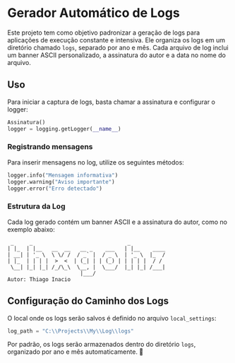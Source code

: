 # Gerador Automático de Logs  

Este projeto tem como objetivo padronizar a geração de logs para aplicações de execução constante e intensiva. Ele organiza os logs em um diretório chamado `logs`, separado por ano e mês. Cada arquivo de log inclui um banner ASCII personalizado, a assinatura do autor e a data no nome do arquivo.  

## Uso  

Para iniciar a captura de logs, basta chamar a assinatura e configurar o logger:  

```python
Assinatura()
logger = logging.getLogger(__name__)
```  

### Registrando mensagens  

Para inserir mensagens no log, utilize os seguintes métodos:  

```python
logger.info("Mensagem informativa")
logger.warning("Aviso importante")
logger.error("Erro detectado")
```  

### Estrutura da Log  

Cada log gerado contém um banner ASCII e a assinatura do autor, como no exemplo abaixo:  

```
 _     _                              _           
| |_  | |__   __  __   __ _    ___   | |__    ____  
| __| | '_ \  \ \/ /  / _` |  / _ \  | '_ \  |_  /  
| |_  | | | |  >  <  | (_| | | (_) | | | | |  / /   
 \__| |_| |_| /_/\_\  \__, |  \___/  |_| |_| /___|  
                       |___/                        
Autor: Thiago Inacio  
```

## Configuração do Caminho dos Logs  

O local onde os logs serão salvos é definido no arquivo `local_settings`:  

```python
log_path = "C:\\Projects\\My\\Log\\logs"
```  

Por padrão, os logs serão armazenados dentro do diretório `logs`, organizado por ano e mês automaticamente. 🚀
